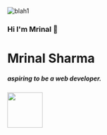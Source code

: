 ![blah1](https://user-images.githubusercontent.com/77551419/118670707-795e1e00-b814-11eb-917c-2011c81b163c.png)
### Hi I'm Mrinal 👋

<h1>Mrinal Sharma</h1>

<h5>aspiring to be a web developer.</h5>

<img src="https://www.xhtmljunction.com/blog/wp-content/uploads/2018/02/html5-css3.png" height="80px"></img>
